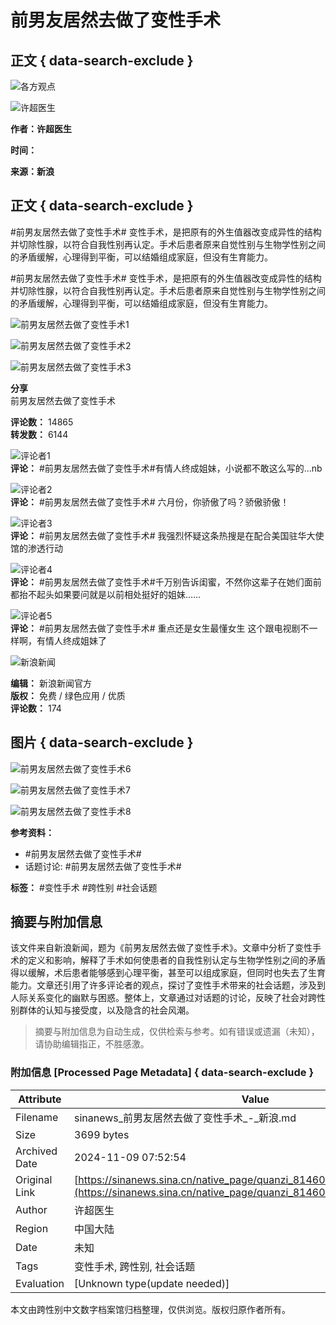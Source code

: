 # 前男友居然去做了变性手术

## 正文 { data-search-exclude }


![各方观点](https://n.sinaimg.cn/default/f91e03ed/20220119/QuanZi@3x.png)

![许超医生](https://n.sinaimg.cn/sinakd10216/360/w180h180/20210225/94b3-kkmphpt1442294.jpg)

**作者：许超医生**

**时间：** 

**来源：新浪**

## 正文 { data-search-exclude }

#前男友居然去做了变性手术# 变性手术，是把原有的外生值器改变成异性的结构并切除性腺，以符合自我性别再认定。手术后患者原来自觉性别与生物学性别之间的矛盾缓解，心理得到平衡，可以结婚组成家庭，但没有生育能力。 

#前男友居然去做了变性手术# 变性手术，是把原有的外生值器改变成异性的结构并切除性腺，以符合自我性别再认定。手术后患者原来自觉性别与生物学性别之间的矛盾缓解，心理得到平衡，可以结婚组成家庭，但没有生育能力。

![前男友居然去做了变性手术1](https://z0.sinaimg.cn/auto/crop?img=https%3A%2F%2Fwx1.sinaimg.cn%2Foriginal%2F006wFlO0ly1hfcux0qi0yg308w050npf.gif&size=360_360&focus=center&keep_quality=1&sharp=1)

![前男友居然去做了变性手术2](https://z0.sinaimg.cn/auto/crop?img=https%3A%2F%2Fwx1.sinaimg.cn%2Foriginal%2F006wFlO0ly1hfcux1xyx7g308w050qv7.gif&size=360_360&focus=center&keep_quality=1&sharp=1)

![前男友居然去做了变性手术3](https://z0.sinaimg.cn/auto/crop?img=https%3A%2F%2Fwx1.sinaimg.cn%2Foriginal%2F006wFlO0ly1hfcuwzfbw2g308w050e82.gif&size=360_360&focus=center&keep_quality=1&sharp=1)

**分享**  
前男友居然去做了变性手术  

**评论数：** 14865  
**转发数：** 6144

![评论者1](https://tvax1.sinaimg.cn/crop.0.0.512.512.180/6523b58bly8hun56tkt51j20e80e8q47.jpg)  
**评论：** #前男友居然去做了变性手术#有情人终成姐妹，小说都不敢这么写的…nb

![评论者2](https://tvax1.sinaimg.cn/crop.0.0.1080.1080.180/008u4vYnly8h6ljhhjna3j30u00u0djq.jpg)  
**评论：** #前男友居然去做了变性手术# 六月份，你骄傲了吗？骄傲骄傲！

![评论者3](https://tvax1.sinaimg.cn/crop.0.0.452.452.180/008kv3W8ly8hrwl06zyk3j30ck0ck74o.jpg)  
**评论：** #前男友居然去做了变性手术# 我强烈怀疑这条热搜是在配合美国驻华大使馆的渗透行动

![评论者4](https://n.sinaimg.cn/sinakd10210/360/w180h180/20220826/fc9a-aaafa6536fea72f8aec9753f17fd7cb8.jpg)  
**评论：** #前男友居然去做了变性手术#千万别告诉闺蜜，不然你这辈子在她们面前都抬不起头如果要问就是以前相处挺好的姐妹……

![评论者5](https://n.sinaimg.cn/sinakd10200/360/w180h180/20220106/f399-b3d06c85f7f2e66107a36792dc2cd22b.jpg)  
**评论：** #前男友居然去做了变性手术# 重点还是女生最懂女生 这个跟电视剧不一样啊，有情人终成姐妹了

![新浪新闻](https://n.sinaimg.cn/default/80905340/20200331/sinalogo.png)  

**编辑：** 新浪新闻官方  
**版权：** 免费 / 绿色应用 / 优质  
**评论数：** 174  

## 图片 { data-search-exclude }
![前男友居然去做了变性手术6](https://wx1.sinaimg.cn/large/006MsevZgy1hfcsh7kahnj30qo0etacl.jpg)  

![前男友居然去做了变性手术7](https://z0.sinaimg.cn/auto/crop?img=https%3A%2F%2Fwx1.sinaimg.cn%2Flarge%2F0070TSJaly1hfcviahcx9j30eq0l1n1f.jpg&size=360_360&focus=center&keep_quality=1&sharp=1)

![前男友居然去做了变性手术8](https://z0.sinaimg.cn/auto/crop?img=https%3A%2F%2Fwx1.sinaimg.cn%2Flarge%2F0070TSJaly1hfcvia6niwj30e60mi10t.jpg&size=360_360&focus=center&keep_quality=1&sharp=1)

**参考资料：** 
- #前男友居然去做了变性手术#
- 话题讨论: #前男友居然去做了变性手术#

**标签：** #变性手术 #跨性别 #社会话题

## 摘要与附加信息

<!-- tcd_abstract -->
该文件来自新浪新闻，题为《前男友居然去做了变性手术》。文章中分析了变性手术的定义和影响，解释了手术如何使患者的自我性别认定与生物学性别之间的矛盾得以缓解，术后患者能够感到心理平衡，甚至可以组成家庭，但同时也失去了生育能力。文章还引用了许多评论者的观点，探讨了变性手术带来的社会话题，涉及到人际关系变化的幽默与困惑。整体上，文章通过对话题的讨论，反映了社会对跨性别群体的认知与接受度，以及隐含的社会风潮。
<!-- tcd_abstract_end -->

> 摘要与附加信息为自动生成，仅供检索与参考。如有错误或遗漏（未知），请协助编辑指正，不胜感激。

### 附加信息 [Processed Page Metadata] { data-search-exclude }

| Attribute       | Value                                  |
|-----------------|----------------------------------------|
| Filename        | sinanews_前男友居然去做了变性手术_-_新浪.md                             |
| Size            | 3699 bytes                           |
| Archived Date   | 2024-11-09 07:52:54                             |
| Original Link   | [https://sinanews.sina.cn/native_page/quanzi_814604800018784257.html](https://sinanews.sina.cn/native_page/quanzi_814604800018784257.html)                       |
| Author          | 许超医生                               |
| Region          | 中国大陆                               |
| Date            | 未知                                 |
| Tags            | 变性手术, 跨性别, 社会话题                                 |
| Evaluation            | [Unknown type(update needed)]                                 |
<!-- tcd_table_end -->

本文由跨性别中文数字档案馆归档整理，仅供浏览。版权归原作者所有。
